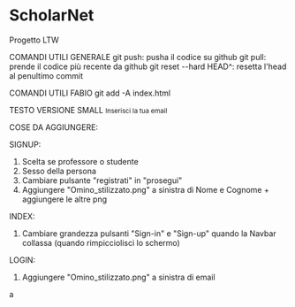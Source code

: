 # ScholarNet
Progetto LTW

COMANDI UTILI GENERALE
git push: pusha il codice su github
git pull: prende il codice più recente da github
git reset --hard HEAD^: resetta l'head al penultimo commit


COMANDI UTILI FABIO
git add -A index.html



TESTO VERSIONE SMALL
<small id="emailSmall" class="form-text text-muted">Inserisci la tua email</small>

COSE DA AGGIUNGERE:

SIGNUP:
1) Scelta se professore o studente
2) Sesso della persona
3) Cambiare pulsante "registrati" in "prosegui"
4) Aggiungere "Omino_stilizzato.png" a sinistra di Nome e Cognome + aggiungere le altre png

INDEX:
1) Cambiare grandezza pulsanti "Sign-in" e "Sign-up" quando la Navbar collassa (quando rimpicciolisci lo schermo)

LOGIN:
1) Aggiungere "Omino_stilizzato.png" a sinistra di email

a
